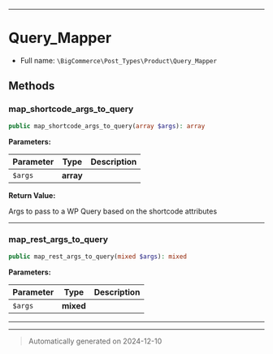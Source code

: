 ***

# Query_Mapper





* Full name: `\BigCommerce\Post_Types\Product\Query_Mapper`




## Methods


### map_shortcode_args_to_query



```php
public map_shortcode_args_to_query(array $args): array
```








**Parameters:**

| Parameter | Type | Description |
|-----------|------|-------------|
| `$args` | **array** |  |


**Return Value:**

Args to pass to a WP Query based on the shortcode attributes




***

### map_rest_args_to_query



```php
public map_rest_args_to_query(mixed $args): mixed
```








**Parameters:**

| Parameter | Type | Description |
|-----------|------|-------------|
| `$args` | **mixed** |  |





***


***
> Automatically generated on 2024-12-10

